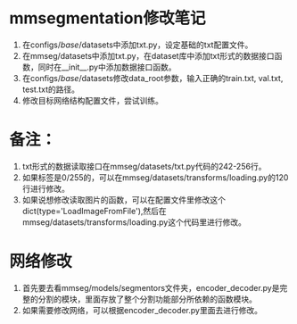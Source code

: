 # mmsegmentation修改笔记
1. 在configs/_base_/datasets中添加txt.py，设定基础的txt配置文件。
2. 在mmseg/datasets中添加txt.py，在dataset库中添加txt形式的数据接口函数，同时在__init__.py中添加数据接口函数。
3. 在configs/_base_/datasets修改data_root参数，输入正确的train.txt, val.txt, test.txt的路径。
4. 修改目标网络结构配置文件，尝试训练。


# 备注：
1. txt形式的数据读取接口在mmseg/datasets/txt.py代码的242-256行。
2. 如果标签是0/255的，可以在mmseg/datasets/transforms/loading.py的120行进行修改。
3. 如果说想修改读取图片的函数，可以在配置文件里修改这个dict(type='LoadImageFromFile'),然后在mmseg/datasets/transforms/loading.py这个代码里进行修改。


# 网络修改
1. 首先要去看mmseg/models/segmentors文件夹，encoder_decoder.py是完整的分割的模块，里面存放了整个分割功能部分所依赖的函数模块。
2. 如果需要修改网络，可以根据encoder_decoder.py里面去进行修改。